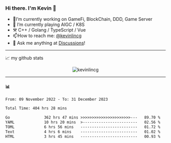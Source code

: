 ### Hi there. I'm Kevin 👋

- 🔭I’m currently working on GameFi, BlockChain, DDD, Game Server
- 🌱 I’m currently playing AIGC / K8S
-   :hammer_and_pick: C++ / Golang / TypeScript / Vue
- 📫How to reach me: [@kevinlincg](https://twitter.com/kevinlincg) 
-   :thought_balloon: Ask me anything at [Discussions](https://github.com/kevinlincg/kevinlincg/discussions/new)!

---

📈 my github stats

<p align="center"> <img src="https://github-readme-stats-ouuan.vercel.app/api?username=kevinlincg&theme=dark&show_icons=true&count_private=true" alt="kevinlincg" />

---

#### :bar_chart: 

<!--START_SECTION:waka-->

```txt
From: 09 November 2022 - To: 31 December 2023

Total Time: 404 hrs 28 mins

Go               362 hrs 47 mins >>>>>>>>>>>>>>>>>>>>>>---   89.70 %
YAML             10 hrs 20 mins  >------------------------   02.56 %
TOML             6 hrs 56 mins   -------------------------   01.72 %
Text             4 hrs 6 mins    -------------------------   01.02 %
HTML             3 hrs 45 mins   -------------------------   00.93 %
```

<!--END_SECTION:waka-->
